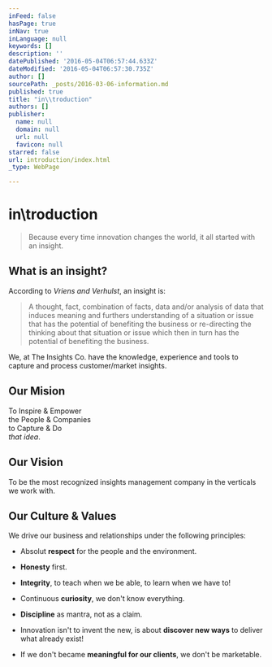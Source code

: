 ```yaml
---
inFeed: false
hasPage: true
inNav: true
inLanguage: null
keywords: []
description: ''
datePublished: '2016-05-04T06:57:44.633Z'
dateModified: '2016-05-04T06:57:30.735Z'
author: []
sourcePath: _posts/2016-03-06-information.md
published: true
title: "in\\troduction"
authors: []
publisher:
  name: null
  domain: null
  url: null
  favicon: null
starred: false
url: introduction/index.html
_type: WebPage

---
```

# in\\troduction

> Because every time innovation changes the world, it all started with an insight.

## What is an insight?

According to _Vriens and Verhulst_, an insight is:

> A thought, fact, combination of facts, data and/or analysis of data that induces meaning and furthers understanding of a situation or issue that has the potential of benefiting the business or re-directing the thinking about that situation or issue which then in turn has the potential of benefiting the business.

We, at The Insights Co. have the knowledge, experience and tools to capture and process customer/market insights.

## Our Mision

To Inspire & Empower  
the People & Companies  
to Capture & Do  
_that idea_.

## Our Vision

To be the most recognized insights management company in the verticals we work with.

## Our Culture & Values

We drive our business and relationships under the following principles:

* Absolut **respect** for the people and the environment.

* **Honesty** first.

* **Integrity**, to teach when we be able, to learn when we have to!

* Continuous **curiosity**, we don't know everything.

* **Discipline** as mantra, not as a claim.

* Innovation isn't to invent the new, is about **discover new ways** to deliver what already exist!

* If we don't became **meaningful for our clients**, we don't be marketable.